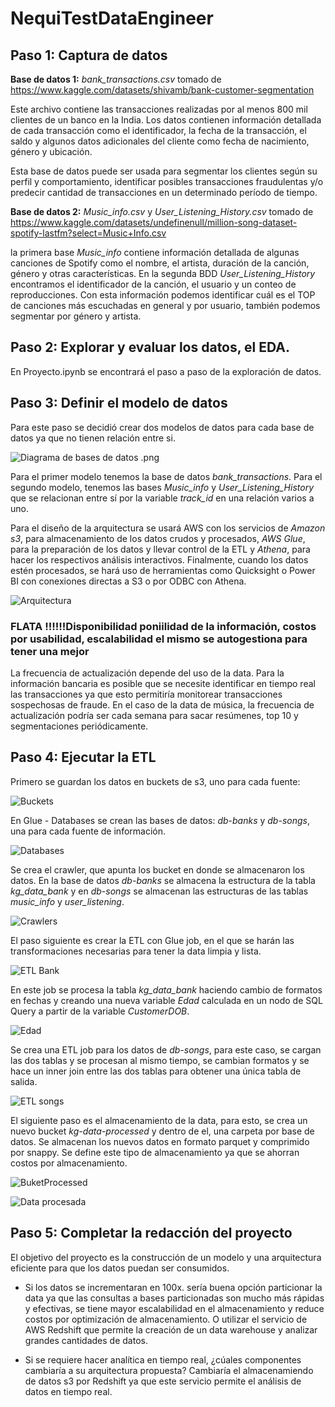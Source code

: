 # NequiTestDataEngineer
## Paso 1: Captura de datos

**Base de datos 1:** *bank_transactions.csv* tomado de https://www.kaggle.com/datasets/shivamb/bank-customer-segmentation 

Este archivo contiene las transacciones realizadas por al menos 800 mil clientes de un banco en la India. Los datos contienen información detallada de cada transacción como el identificador, la fecha de la transacción, el saldo y algunos datos adicionales del cliente como fecha de nacimiento, género y ubicación.

Esta base de datos puede ser usada para segmentar los clientes según su perfil y comportamiento, identificar posibles transacciones fraudulentas y/o predecir cantidad de transacciones en un determinado período de tiempo.

**Base de datos 2:** *Music_info.csv* y *User_Listening_History.csv* tomado de https://www.kaggle.com/datasets/undefinenull/million-song-dataset-spotify-lastfm?select=Music+Info.csv 

la primera base *Music_info* contiene información detallada de algunas canciones de Spotify como el nombre, el artista, duración de la canción, género y otras características. En la segunda BDD *User_Listening_History* encontramos el identificador de la canción, el usuario y un conteo de reproducciones.
Con esta información podemos identificar cuál es el TOP de canciones más escuchadas en general y por usuario, también podemos segmentar por género y artista. 

## Paso 2: Explorar y evaluar los datos, el EDA.

En Proyecto.ipynb se encontrará el paso a paso de la exploración de datos.

## Paso 3: Definir el modelo de datos

Para este paso se decidió crear dos modelos de datos para cada base de datos ya que no tienen relación entre si.

![Diagrama de bases de datos .png](https://github.com/manuelarr03/NequiTestDataEngineer/blob/261dbb8dcb146cff66c6b14c6dc393eb7a61e46b/Diagrama%20de%20bases%20de%20datos%20.png)

Para el primer modelo tenemos la base de datos *bank_transactions*. Para el segundo modelo, tenemos las bases *Music_info* y *User_Listening_History* que se relacionan entre sí por la variable *track_id* en una relación varios a uno. 

Para el diseño de la arquitectura se usará AWS con los servicios de *Amazon s3*, para almacenamiento de los datos crudos y procesados, *AWS Glue*, para la preparación de los datos y llevar control de la ETL y *Athena*, para hacer los respectivos análisis interactivos. Finalmente, cuando los datos estén procesados, se hará uso de herramientas como Quicksight o Power BI con conexiones directas a S3 o por ODBC con Athena.

![Arquitectura](https://github.com/manuelarr03/NequiTestDataEngineer/blob/1298a08c9ac9c8d8f29492ec6a6dbec5fbf28c74/Arquitectura.png)

### FLATA !!!!!!Disponibilidad poniilidad de la información, costos por usabilidad, escalabilidad el mismo se autogestiona para tener una mejor 

La frecuencia de actualización depende del uso de la data. Para la información bancaria es posible que se necesite identificar en tiempo real las transacciones ya que esto permitiría monitorear transacciones sospechosas de fraude. 
En el caso de la data de música, la frecuencia de actualización podría ser cada semana para sacar resúmenes, top 10 y segmentaciones periódicamente.

## Paso 4: Ejecutar la ETL

Primero se guardan los datos en buckets de s3, uno para cada fuente:

![Buckets](https://github.com/manuelarr03/NequiTestDataEngineer/blob/5f30f8db96c0be797c5041e09e172a9c21c6c8a8/Buckets.png)

En Glue - Databases se crean las bases de datos: *db-banks* y *db-songs*, una para cada fuente de información.


![Databases](https://github.com/manuelarr03/NequiTestDataEngineer/blob/c65aff933f9184c269fdc4120f0e8cd02df1b352/Databases.png)

Se crea el crawler, que apunta los bucket en donde se almacenaron los datos. En la base de datos *db-banks* se almacena la estructura de la tabla *kg_data_bank* y en *db-songs* se almacenan las estructuras de las tablas *music_info* y *user_listening*.


![Crawlers](https://github.com/manuelarr03/NequiTestDataEngineer/blob/c65aff933f9184c269fdc4120f0e8cd02df1b352/Crawlers.png)

El paso siguiente es crear la ETL con Glue job, en el que se harán las transformaciones necesarias para tener la data limpia y lista.

![ETL Bank](https://github.com/manuelarr03/NequiTestDataEngineer/blob/877741b0344f03b37e7f915512b296186290e331/ELT%20job%20bank.png)

En este job se procesa la tabla *kg_data_bank* haciendo cambio de formatos en fechas y creando una nueva variable *Edad* calculada en un nodo de SQL Query a partir de la variable *CustomerDOB*.

![Edad](https://github.com/manuelarr03/NequiTestDataEngineer/blob/256586d0374b402d42a930b0827cf6d35c81ebe9/Edad.png)

Se crea una ETL job para los datos de *db-songs*, para este caso, se cargan las dos tablas y se procesan al mismo tiempo, se cambian formatos y se hace un inner join entre las dos tablas para obtener una única tabla de salida.

![ETL songs](https://github.com/manuelarr03/NequiTestDataEngineer/blob/b687503a532bb7392d59596c5ab71d85084131cc/ELT%20job%20songs.png)

El siguiente paso es el almacenamiento de la data, para esto, se crea un nuevo bucket *kg-data-processed* y dentro de el, una carpeta por base de datos. Se almacenan los nuevos datos en formato parquet y comprimido por snappy. Se define este tipo de almacenamiento ya que se ahorran costos por almacenamiento.

![BuketProcessed](https://github.com/manuelarr03/NequiTestDataEngineer/blob/b687503a532bb7392d59596c5ab71d85084131cc/BucketProcessed.png)

![Data procesada](https://github.com/manuelarr03/NequiTestDataEngineer/blob/256586d0374b402d42a930b0827cf6d35c81ebe9/Data%20procesada.png)

## Paso 5: Completar la redacción del proyecto

El objetivo del proyecto es la construcción de un modelo y una arquitectura eficiente para que los datos puedan ser consumidos.  

* Si los datos se incrementaran en 100x. sería buena opción particionar la data ya que las consultas a bases particionadas son mucho más rápidas y efectivas, se tiene mayor escalabilidad en el almacenamiento y reduce costos por optimización de almacenamiento. O utilizar el servicio de AWS Redshift que permite la creación de un data warehouse y analizar grandes cantidades de datos. 

* Si se requiere hacer analítica en tiempo real, ¿cúales componentes cambiaría a su
arquitectura propuesta? Cambiaría el almacenamiendo de datos s3 por Redshift ya que este servicio permite el análisis de datos en tiempo real.
